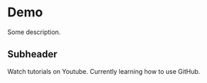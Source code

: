 # Demo

Some description.


## Subheader

Watch tutorials on Youtube.
Currently learning how to use GitHub.